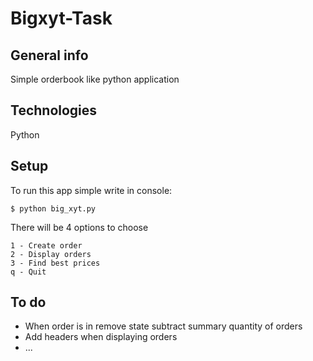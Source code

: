 # Bigxyt-Task
## General info
Simple orderbook like python application
## Technologies
Python
## Setup
To run this app simple write in console:
```
$ python big_xyt.py
```
There will be 4 options to choose
```
1 - Create order
2 - Display orders
3 - Find best prices
q - Quit
```
## To do
* When order is in remove state subtract summary quantity of orders
* Add headers when displaying orders
* ...



